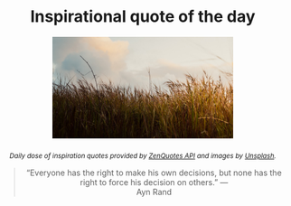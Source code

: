 
<div align="center">

# Inspirational quote of the day

<img src="./data/photo.jpeg" alt="Beautiful nature photo" width="320" height="180">

<sub><i>Daily dose of inspiration quotes provided by [ZenQuotes API](https://zenquotes.io/) and images by [Unsplash](https://unsplash.com/).</i></sub>


<blockquote>&ldquo;Everyone has the right to make his own decisions, but none has the right to force his decision on others.&rdquo; &mdash; <footer>Ayn Rand</footer></blockquote>

</div>
